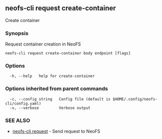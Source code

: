 ## neofs-cli request create-container

Create container

### Synopsis

Request container creation in NeoFS

```
neofs-cli request create-container body endpoint [flags]
```

### Options

```
  -h, --help   help for create-container
```

### Options inherited from parent commands

```
  -c, --config string   Config file (default is $HOME/.config/neofs-cli/config.yaml)
  -v, --verbose         Verbose output
```

### SEE ALSO

* [neofs-cli request](neofs-cli_request.md)	 - Send request to NeoFS

